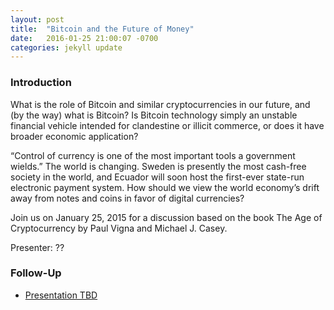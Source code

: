 ```yaml
---
layout: post
title:  "Bitcoin and the Future of Money"
date:   2016-01-25 21:00:07 -0700
categories: jekyll update
---
```


### Introduction

What is the role of Bitcoin and similar cryptocurrencies in our future, and (by the way) what is Bitcoin? Is Bitcoin technology simply an unstable financial vehicle intended for clandestine or illicit commerce, or does it have broader economic application? 

“Control of currency is one of the most important tools a government wields.” The world is changing. Sweden is presently the most cash-free society in the world, and Ecuador will soon host the first-ever state-run electronic payment system. How should we view the world economy’s drift away from notes and coins in favor of digital currencies? 

Join us on January 25, 2015 for a discussion based on the book The Age of Cryptocurrency by Paul Vigna and Michael J. Casey.

Presenter: ??

### Follow-Up

* [Presentation TBD](/assets/present/tbd.pdf) 

